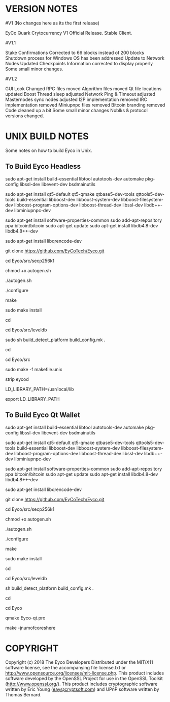VERSION NOTES
==============

#V1 (No changes here as its the first release)

EyCo Quark Crytocurrency V1 Official Release. Stable Client.


#V1.1

Stake Confirmations Corrected to 66 blocks instead of 200 blocks 
Shutdown process for Windows OS has been addressed 
Update to Network Nodes 
Updated Checkpoints 
Information corrected to display properly 
Some small minor changes.


#V1.2

GUI Look Changed
RPC files moved
Algorithm files moved
Qt file locations updated
Boost Thread sleep adjusted
Network Ping & Timeout adjusted
Masternodes sync nodes adjusted
I2P implementation removed
IRC implementation removed
Miniupnpc files removed
Bitcoin branding removed
Code cleaned up a bit
Some small minor changes
Noblks & protocol versions changed.




UNIX BUILD NOTES
=================
Some notes on how to build Eyco in Unix.

To Build Eyco Headless 
-----------------

sudo apt-get install build-essential libtool autotools-dev automake pkg-config libssl-dev libevent-dev bsdmainutils

sudo apt-get install qt5-default qt5-qmake qtbase5-dev-tools qttools5-dev-tools build-essential libboost-dev libboost-system-dev libboost-filesystem-dev libboost-program-options-dev libboost-thread-dev libssl-dev libdb++-dev libminiupnpc-dev 

sudo apt-get install software-properties-common	
sudo add-apt-repository ppa:bitcoin/bitcoin	
sudo apt-get update	
sudo apt-get install libdb4.8-dev libdb4.8++-dev

sudo apt-get install libqrencode-dev

git clone https://github.com/EyCoTech/Eyco.git

cd Eyco/src/secp256k1

chmod +x autogen.sh

./autogen.sh

./configure

make

sudo make install

cd

cd Eyco/src/leveldb

sudo sh build_detect_platform build_config.mk .

cd

cd Eyco/src

sudo make -f makefile.unix

strip eycod

LD_LIBRARY_PATH=/usr/local/lib

export LD_LIBRARY_PATH


To Build Eyco Qt Wallet
------------------

sudo apt-get install build-essential libtool autotools-dev automake pkg-config libssl-dev libevent-dev bsdmainutils

sudo apt-get install qt5-default qt5-qmake qtbase5-dev-tools qttools5-dev-tools build-essential libboost-dev libboost-system-dev libboost-filesystem-dev libboost-program-options-dev libboost-thread-dev libssl-dev libdb++-dev libminiupnpc-dev 

sudo apt-get install software-properties-common	
sudo add-apt-repository ppa:bitcoin/bitcoin	
sudo apt-get update 
sudo apt-get install libdb4.8-dev libdb4.8++-dev

sudo apt-get install libqrencode-dev

git clone https://github.com/EyCoTech/Eyco.git

cd Eyco/src/secp256k1

chmod +x autogen.sh

./autogen.sh

./configure

make 

sudo make install

cd

cd Eyco/src/leveldb

sh build_detect_platform build_config.mk .

cd

cd Eyco

qmake Eyco-qt.pro

make -jnumofcoreshere


COPYRIGHT
==========

Copyright (c) 2018 The Eyco Developers
Distributed under the MIT/X11 software license, see the accompanying
file license.txt or http://www.opensource.org/licenses/mit-license.php.
This product includes software developed by the OpenSSL Project for use in
the OpenSSL Toolkit (http://www.openssl.org/).  This product includes
cryptographic software written by Eric Young (eay@cryptsoft.com) and UPnP
software written by Thomas Bernard.